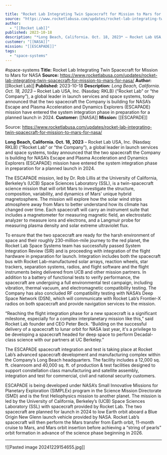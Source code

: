 ```yaml
---

title: "Rocket Lab Integrating Twin Spacecraft for Mission to Mars for NASA "
source: "https://www.rocketlabusa.com/updates/rocket-lab-integrating-twin-spacecraft-for-mission-to-mars-for-nasa/"
author:
  - "[[Rocket Lab]]"
published: 2023-10-18
description: "*Long Beach, California. Oct. 18, 2023* – Rocket Lab USA, Inc. (Nasdaq: RKLB) (“Rocket Lab” or “the Company”), a global leader in launch services and space systems, today announced that the two spacecraft the Company is building for NASA’s Escape and Plasma Acceleration and Dynamics Explorers (ESCAPADE) mission have entered the system integration phase in preparation for a planned launch in 2024."
customer: "[[NASA]]"
mission: "[[ESCAPADE]]"
tags:
  - "space-systems"
---
```


#space-systems
**Title:** Rocket Lab Integrating Twin Spacecraft for Mission to Mars for NASA 
**Source:** https://www.rocketlabusa.com/updates/rocket-lab-integrating-twin-spacecraft-for-mission-to-mars-for-nasa/
**Author:** [[Rocket Lab]]
**Published:** 2023-10-18
**Description:** *Long Beach, California. Oct. 18, 2023* – Rocket Lab USA, Inc. (Nasdaq: RKLB) (“Rocket Lab” or “the Company”), a global leader in launch services and space systems, today announced that the two spacecraft the Company is building for NASA’s Escape and Plasma Acceleration and Dynamics Explorers (ESCAPADE) mission have entered the system integration phase in preparation for a planned launch in 2024.
**Customer:** [[NASA]]
**Mission:** [[ESCAPADE]]

Source: https://www.rocketlabusa.com/updates/rocket-lab-integrating-twin-spacecraft-for-mission-to-mars-for-nasa/

**Long Beach, California. Oct. 18, 2023** – Rocket Lab USA, Inc. (Nasdaq: RKLB) (“Rocket Lab” or “the Company”), a global leader in launch services and space systems, today announced that the two spacecraft the Company is building for NASA’s Escape and Plasma Acceleration and Dynamics Explorers (ESCAPADE) mission have entered the system integration phase in preparation for a planned launch in 2024.

The ESCAPADE mission, led by Dr. Rob Lillis at the University of California, Berkeley’s (UCB) Space Sciences Laboratory (SSL), is a twin-spacecraft science mission that will orbit Mars to investigate the structure, composition, variability, and dynamics of Mars' unique hybrid magnetosphere. The mission will explore how the solar wind strips atmosphere away from Mars to better understand how its climate has changed over time. Each spacecraft will carry an instrument suite that includes a magnetometer for measuring magnetic field, an electrostatic analyzer to measure ions and electrons, and a Langmuir probe for measuring plasma density and solar extreme ultraviolet flux.

To ensure that the two spacecraft are ready for the harsh environment of space and their roughly 230-million-mile journey to the red planet, the Rocket Lab Space Systems team has successfully passed System Integration Review (SIR) and is proceeding with integration of the flight hardware in preparation for launch. Integration includes both the spacecraft bus with Rocket Lab-manufactured solar arrays, reaction wheels, star trackers, separation systems, radios, and flight software and the flight instruments being delivered from UCB and other mission partners. In addition to a battery of functional tests to verify performance, the spacecraft are undergoing a full environmental test campaign, including vibration, thermal vacuum, and electromagnetic compatibility testing. The Company has also concluded RF compatibility testing with NASA’s Deep Space Network (DSN), which will communicate with Rocket Lab’s Frontier-X radios on both spacecraft and provide navigation services to the mission.

“Reaching the flight integration phase for a new spacecraft is a significant milestone, especially for a complex interplanetary mission like this,” said Rocket Lab founder and CEO Peter Beck. “Building on the successful delivery of a spacecraft to lunar orbit for NASA last year, it's a privilege to be developing a spacecraft headed for deep space to perform Decadal-class science with our partners at UC Berkeley.”

The ESCAPADE spacecraft integration and test is taking place at Rocket Lab’s advanced spacecraft development and manufacturing complex within the Company’s Long Beach headquarters. The facility includes a 12,000 sq. ft. cleanroom and 40,000 sq. ft. of production & test facilities designed to support constellation class manufacturing and satellite assembly, integration and test for commercial, civil and national security customers.

ESCAPADE is being developed under NASA’s Small Innovative Missions for Planetary Exploration (SIMPLEx) program in the Science Mission Directorate (SMD) and is the first Heliophysics mission to another planet. The mission is led by the University of California, Berkeley’s (UCB) Space Sciences Laboratory (SSL) with spacecraft provided by Rocket Lab. The two spacecraft are planned for launch in 2024 to low Earth orbit aboard a Blue Origin New Glenn launch vehicle provided by NASA. Rocket Lab’s spacecraft will then perform the Mars transfer from Earth orbit, 11-month cruise to Mars, and Mars orbit insertion before achieving a “string of pearls” orbit formation in advance of the science phase beginning in 2026.

---

![[Pasted image 20241229154655.jpg]]